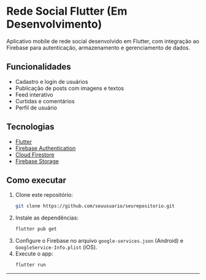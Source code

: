# Rede Social Flutter (Em Desenvolvimento)

Aplicativo mobile de rede social desenvolvido em Flutter, com integração ao Firebase para autenticação, armazenamento e gerenciamento de dados.

## Funcionalidades
- Cadastro e login de usuários
- Publicação de posts com imagens e textos
- Feed interativo
- Curtidas e comentários
- Perfil de usuário

## Tecnologias
- [Flutter](https://flutter.dev)
- [Firebase Authentication](https://firebase.google.com/products/auth)
- [Cloud Firestore](https://firebase.google.com/products/firestore)
- [Firebase Storage](https://firebase.google.com/products/storage)

## Como executar
1. Clone este repositório:
   ```bash
   git clone https://github.com/seuusuario/seurepositorio.git
   ```
2. Instale as dependências:
   ```bash
   flutter pub get
   ```
3. Configure o Firebase no arquivo `google-services.json` (Android) e `GoogleService-Info.plist` (iOS).
4. Execute o app:
   ```bash
   flutter run
   ```

---
